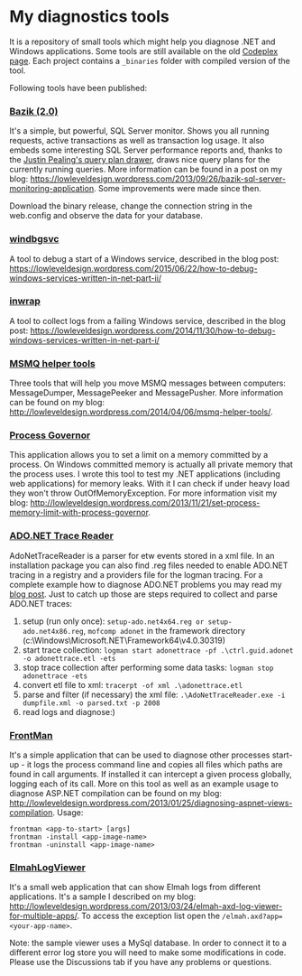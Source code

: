My diagnostics tools
====================

It is a repository of small tools which might help you diagnose .NET and Windows applications. Some tools are still available on the old [Codeplex page](http://diagnettoolkit.codeplex.com/). Each project contains a `_binaries` folder with compiled version of the tool.

Following tools have been published:

### [Bazik (2.0)](Bazik) ###

It's a simple, but powerful, SQL Server monitor. Shows you all running requests, active transactions as well as transaction log usage. It also embeds some interesting SQL Server performance reports and, thanks to the [Justin Pealing's query plan drawer](https://github.com/JustinPealing/html-query-plan), draws nice query plans for the currently running queries. More information can be found in a post on my blog: <https://lowleveldesign.wordpress.com/2013/09/26/bazik-sql-server-monitoring-application>. Some improvements were made since then.

Download the binary release, change the connection string in the web.config and observe the data for your database.

### [windbgsvc](WinSvcDiagnostics) ###

A tool to debug a start of a Windows service, described in the blog post: <https://lowleveldesign.wordpress.com/2015/06/22/how-to-debug-windows-services-written-in-net-part-ii/>

### [inwrap](inwrap) ###

A tool to collect logs from a failing Windows service, described in the blog post: <https://lowleveldesign.wordpress.com/2014/11/30/how-to-debug-windows-services-written-in-net-part-i/>

### [MSMQ helper tools](msmq)

Three tools that will help you move MSMQ messages between computers: MessageDumper, MessagePeeker and MessagePusher. More information can be found on my blog: <http://lowleveldesign.wordpress.com/2014/04/06/msmq-helper-tools/>.

### [Process Governor](ProcessGovernor)

This application allows you to set a limit on a memory committed by a process. On Windows committed memory is actually all private memory that the process uses. I wrote this tool to test my .NET applications (including web applications) for memory leaks. With it I can check if under heavy load they won't throw OutOfMemoryException. For more information visit my blog: <http://lowleveldesign.wordpress.com/2013/11/21/set-process-memory-limit-with-process-governor>.

### [ADO.NET Trace Reader](AdoNetTraceReader)

AdoNetTraceReader is a parser for etw events stored in a xml file. In an installation package you can also find .reg files needed to enable ADO.NET tracing in a registry and a providers file for the logman tracing. For a complete example how to diagnose ADO.NET problems you may read my [blog post](http://lowleveldesign.wordpress.com/2012/09/07/diagnosing-ado-net-with-etw-traces). Just to catch up those are steps required to collect and parse ADO.NET traces:

1. setup (run only once): `setup-ado.net4x64.reg or setup-ado.net4x86.reg`, `mofcomp adonet` in the framework directory (c:\Windows\Microsoft.NET\Framework64\v4.0.30319\)
2. start trace collection: `logman start adonettrace -pf .\ctrl.guid.adonet -o adonettrace.etl -ets`
3. stop trace collection after performing some data tasks: `logman stop adonettrace -ets`
4. convert etl file to xml: `tracerpt -of xml .\adonettrace.etl`
5. parse and filter (if necessary) the xml file: `.\AdoNetTraceReader.exe -i dumpfile.xml -o parsed.txt -p 2008`
6. read logs and diagnose:)

### [FrontMan](FrontMan)

It's a simple application that can be used to diagnose other processes start-up - it logs the process command line and copies all files which paths are found in call arguments. If installed it can intercept a given process globally, logging each of its call. More on this tool as well as an example usage to diagnose ASP.NET compilation can be found on my blog: <http://lowleveldesign.wordpress.com/2013/01/25/diagnosing-aspnet-views-compilation>. Usage:

```
frontman <app-to-start> [args]
frontman -install <app-image-name>
frontman -uninstall <app-image-name>
```

### [ElmahLogViewer](ElmahLogViewer)

It's a small web application that can show Elmah logs from different applications. It's a sample I described on my blog: <http://lowleveldesign.wordpress.com/2013/03/24/elmah-axd-log-viewer-for-multiple-apps/>. To access the exception list open the `/elmah.axd?app=<your-app-name>`.

Note: the sample viewer uses a MySql database. In order to connect it to a different error log store you will need to make some modifications in code. Please use the Discussions tab if you have any problems or questions.
